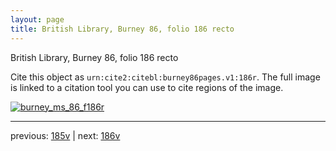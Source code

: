 ```yaml
---
layout: page
title: British Library, Burney 86, folio 186 recto
---
```


British Library, Burney 86, folio 186 recto

Cite this object as `urn:cite2:citebl:burney86pages.v1:186r`.  The full image is linked to a citation tool you can use to cite regions of the image.

[![burney_ms_86_f186r](http://www.homermultitext.org/iipsrv?IIIF=/project/homer/pyramidal/deepzoom/citebl/burney86imgs/v1/burney_ms_86_f186r.tif/full/800,/0/default.jpg)](http://www.homermultitext.org/ict2/?urn=urn:cite2:citebl:burney86imgs.v1:burney_ms_86_f186r) 

---

previous:  [185v](../185v/) | next: [186v](../186v/)